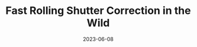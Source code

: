 ---
title: "Fast Rolling Shutter Correction in the Wild"
collection: publications
permalink: /publication/2023-drsc
date: 2023-06-08
venue: "TPAMI"
authors: " <b>Delin Qu$^*$</b>, <b>Bangyan Liao$^{*}$</b>, Huiqing Zhang, Omar Ait-Aider, Yizhen Lao$^{†}$"
url: 
project: https://delinqu.github.io/NW-RSBA/
bibtex: files/2023_drsc.txt
arxiv: https://ieeexplore.ieee.org/document/10148802
openpdf: https://ieeexplore.ieee.org/document/10148802
supp: 
teaser: images/2023_drsc.png
videoresults: 
videotalk: 
poster: 
code: https://github.com/DelinQu/NW-RSBA
---